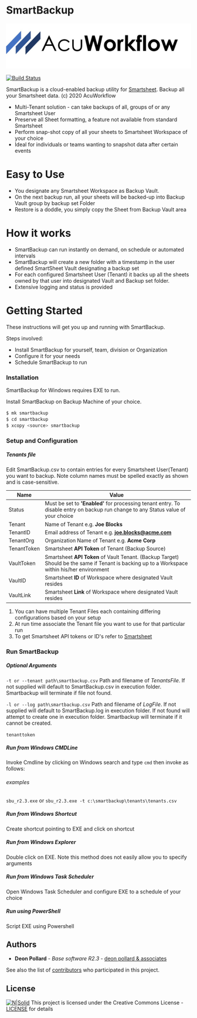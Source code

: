 # SmartBackup

[![N|Solid](images/AcuWorkflow-logo-02L.jpg)](http://www.acuworkflow.com)

[![Build Status](https://travis-ci.org/joemccann/dillinger.svg?branch=master)]()

SmartBackup is a cloud-enabled backup utility for [Smartsheet](https://www.smartsheet.com).  Backup all your Smartsheet data. 
(c) 2020 AcuWorkflow

  - Multi-Tenant solution - can take backups of all, groups of or any Smartsheet User
  - Preserve all Sheet formatting, a feature not available from standard Smartsheet
  - Perform snap-shot copy of all your sheets to Smartsheet Workspace of your choice
  - Ideal for individuals or teams wanting to snapshot data after certain events

# Easy to Use

  - You designate any Smartsheet Workspace as Backup Vault. 
  - On the next backup run, all your sheets will be backed-up into Backup Vault group by backup set Folder
  - Restore is a doddle, you simply copy the Sheet from Backup Vault area

# How it works
- SmartBackup can run instantly on demand, on schedule or automated intervals
- SmartBackup will create a new folder with a timestamp in the user defined SmartSheet Vault designating a backup set
- For each configured Smartsheet User (Tenant) it backs up all the sheets owned by that user into designated Vault and Backup set folder.
- Extensive logging and status is provided

# Getting Started

These instructions will get you up and running with SmartBackup.

Steps involved:
  - Install SmartBackup for yourself, team, division or Organization
  - Configure it for your needs
  - Schedule SmartBackup to run  

### Installation

SmartBackup for Windows requires EXE to run.

Install SmartBackup on Backup Machine of your choice.

```sh
$ mk smartbackup
$ cd smartbackup
$ xcopy <source> smartbackup
```

### Setup and Configuration

##### Tenants file
Edit SmartBackup.csv to contain entries for every Smartsheet User(Tenant) you want to backup.  Note column names must be spelled exactly as shown and is case-sensitive.

| Name | Value |
| ------ | ------ |
| Status | Must be set to **'Enabled'** for processing tenant entry.  To disable entry on backup run change to any Status value of your choice |
| Tenant | Name of Tenant e.g. **Joe Blocks** |
| TenantID | Email address of Tenant e.g. **joe.blocks@acme.com** |
| TenantOrg | Organization Name of Tenant e.g. **Acme Corp** |
| TenantToken | Smartsheet **API Token** of Tenant (Backup Source) |
| VaultToken | Smartsheet **API Token** of Vault Tenant. (Backup Target)  Should be the same if Tenant is backing up to a Workspace within his/her environment |
| VaultID | Smartsheet **ID** of Workspace where designated Vault resides |
| VaultLink | Smartsheet **Link** of Workspace where designated Vault resides |

1. You can have multiple Tenant Files each containing differing configurations based on your setup
2. At run time associate the Tenant file you want to use for that particular run
3. To get Smartsheet API tokens or ID's refer to [Smartsheet](https://www.smartsheet.com) 



### Run SmartBackup

##### Optional Arguments
``-t or --tenant path\smartbackup.csv`` Path and filename of *TenantsFile*.  If not supplied will default to SmartBackup.csv in execution folder.  Smartbackup will terminate if file not found.

``-l or --log path\smartbackup.csv`` Path and filename of *LogFile*.  If not supplied will default to SmartBackup.log in execution folder.  If not found will attempt to create one in execution folder.  Smartbackup will terminate if it cannot be created.

```tenanttoken```

##### Run from Windows CMDLine
Invoke Cmdline by clicking on Windows search and type ``cmd``
then invoke as follows:
###### examples
``sbu_r2.3.exe``  or
``sbu_r2.3.exe -t c:\smartbackup\tenants\tenants.csv``

##### Run from Windows Shortcut
Create shortcut pointing to EXE and click on shortcut

##### Run from Windows Explorer
Double click on EXE.  Note this method does not easily allow you to specify arguments

##### Run from Windows Task Scheduler
Open Windows Task Scheduler and configure EXE to a schedule of your choice

##### Run using PowerShell
Script EXE using Powershell

## Authors

* **Deon Pollard** - *Base software R2.3* - [deon pollard & associates](https://deonpollard.com)

See also the list of [contributors](http://www.acusoftware.com) who participated in this project.

## License

[![N|Solid](https://mirrors.creativecommons.org/presskit/buttons/88x31/png/by-nc-sa.png)](https://creativecommons.org/about/cclicenses/)
This project is licensed under the Creative Commons License -  [LICENSE](https://creativecommons.org/about/cclicenses/) for details 


